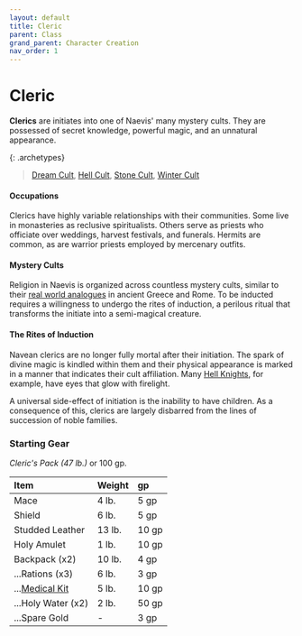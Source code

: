 ```yaml
---
layout: default
title: Cleric
parent: Class
grand_parent: Character Creation
nav_order: 1
---
```


# Cleric

**Clerics** are initiates into one of Naevis' many mystery cults. They are possessed of secret knowledge, powerful magic, and an unnatural appearance. 

{: .archetypes}
> [Dream Cult](../../more/archetypes/cleric_dream), [Hell Cult](../../more/archetypes/cleric_hell), [Stone Cult](../../more/archetypes/cleric_stone), [Winter Cult](../../more/archetypes/cleric_winter)

#### Occupations

Clerics have highly variable relationships with their communities. Some live in monasteries as reclusive spiritualists. Others serve as priests who officiate over weddings, harvest festivals, and funerals. Hermits are common, as are warrior priests employed by mercenary outfits.

#### Mystery Cults

Religion in Naevis is organized across countless mystery cults, similar to their [real world analogues](https://en.wikipedia.org/wiki/Greco-Roman_mysteries) in ancient Greece and Rome. To be inducted requires a willingness to undergo the rites of induction, a perilous ritual that transforms the initiate into a semi-magical creature. 

#### The Rites of Induction

Navean clerics are no longer fully mortal after their initiation. The spark of divine magic is kindled within them and their physical appearance is marked in a manner that indicates their cult affiliation. Many [Hell Knights](../../more/archetypes/cleric_hell), for example, have eyes that glow with firelight.

A universal side-effect of initiation is the inability to have children. As a consequence of this, clerics are largely disbarred from the lines of succession of noble families.

### Starting Gear

_Cleric's Pack (47 lb.)_ or 100 gp.

| Item                                                        | Weight | gp    |
| :---------------------------------------------------------- | :----- | :---- |
| Mace                                                        | 4 lb.  | 5 gp  |
| Shield                                                      | 6 lb.  | 5 gp  |
| Studded Leather                                             | 13 lb. | 10 gp |
| Holy Amulet                                                 | 1 lb.  | 10 gp |
| Backpack (x2)                                               | 10 lb. | 4 gp  |
| ...Rations (x3)                                             | 6 lb.  | 3 gp  |
| ...[Medical Kit](../../gear/adventuring_gear/general_items) | 5 lb.  | 10 gp |
| ...Holy Water (x2)                                          | 2 lb.  | 50 gp |
| ...Spare Gold                                               | -      | 3 gp  |